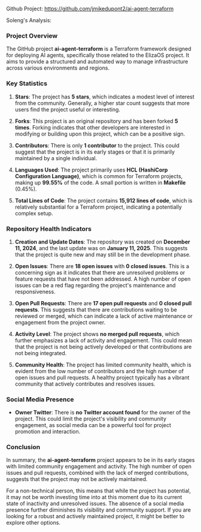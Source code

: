 Github Project: https://github.com/jmikedupont2/ai-agent-terraform

Soleng's Analysis:

### Project Overview

The GitHub project **ai-agent-terraform** is a Terraform framework designed for deploying AI agents, specifically those related to the ElizaOS project. It aims to provide a structured and automated way to manage infrastructure across various environments and regions. 

### Key Statistics

1. **Stars**: The project has **5 stars**, which indicates a modest level of interest from the community. Generally, a higher star count suggests that more users find the project useful or interesting.

2. **Forks**: This project is an original repository and has been forked **5 times**. Forking indicates that other developers are interested in modifying or building upon this project, which can be a positive sign.

3. **Contributors**: There is only **1 contributor** to the project. This could suggest that the project is in its early stages or that it is primarily maintained by a single individual.

4. **Languages Used**: The project primarily uses **HCL (HashiCorp Configuration Language)**, which is common for Terraform projects, making up **99.55%** of the code. A small portion is written in **Makefile** (0.45%).

5. **Total Lines of Code**: The project contains **15,912 lines of code**, which is relatively substantial for a Terraform project, indicating a potentially complex setup.

### Repository Health Indicators

1. **Creation and Update Dates**: The repository was created on **December 11, 2024**, and the last update was on **January 11, 2025**. This suggests that the project is quite new and may still be in the development phase.

2. **Open Issues**: There are **18 open issues** with **0 closed issues**. This is a concerning sign as it indicates that there are unresolved problems or feature requests that have not been addressed. A high number of open issues can be a red flag regarding the project's maintenance and responsiveness.

3. **Open Pull Requests**: There are **17 open pull requests** and **0 closed pull requests**. This suggests that there are contributions waiting to be reviewed or merged, which can indicate a lack of active maintenance or engagement from the project owner.

4. **Activity Level**: The project shows **no merged pull requests**, which further emphasizes a lack of activity and engagement. This could mean that the project is not being actively developed or that contributions are not being integrated.

5. **Community Health**: The project has limited community health, which is evident from the low number of contributors and the high number of open issues and pull requests. A healthy project typically has a vibrant community that actively contributes and resolves issues.

### Social Media Presence

- **Owner Twitter**: There is **no Twitter account found** for the owner of the project. This could limit the project's visibility and community engagement, as social media can be a powerful tool for project promotion and interaction.

### Conclusion

In summary, the **ai-agent-terraform** project appears to be in its early stages with limited community engagement and activity. The high number of open issues and pull requests, combined with the lack of merged contributions, suggests that the project may not be actively maintained. 

For a non-technical person, this means that while the project has potential, it may not be worth investing time into at this moment due to its current state of inactivity and unresolved issues. The absence of a social media presence further diminishes its visibility and community support. If you are looking for a robust and actively maintained project, it might be better to explore other options.